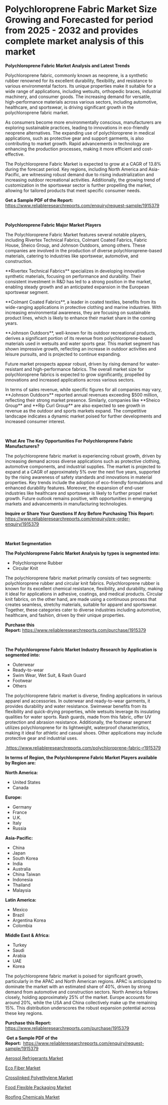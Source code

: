 <p><h1>Polychloroprene Fabric Market Size Growing and Forecasted for period from 2025 - 2032 and provides complete market analysis of this market</h1></p><p><strong>Polychloroprene Fabric Market Analysis and Latest Trends</strong></p>
<p><p>Polychloroprene fabric, commonly known as neoprene, is a synthetic rubber renowned for its excellent durability, flexibility, and resistance to various environmental factors. Its unique properties make it suitable for a wide range of applications, including wetsuits, orthopedic braces, industrial machinery, and consumer goods. The increasing demand for versatile, high-performance materials across various sectors, including automotive, healthcare, and sportswear, is driving significant growth in the polychloroprene fabric market.</p><p>As consumers become more environmentally conscious, manufacturers are exploring sustainable practices, leading to innovations in eco-friendly neoprene alternatives. The expanding use of polychloroprene in medical applications, such as protective gear and support garments, is also contributing to market growth. Rapid advancements in technology are enhancing the production processes, making it more efficient and cost-effective.</p><p>The Polychloroprene Fabric Market is expected to grow at a CAGR of 13.8% during the forecast period. Key regions, including North America and Asia-Pacific, are witnessing robust demand due to rising industrialization and increasing outdoor recreational activities. Additionally, the growing trend of customization in the sportswear sector is further propelling the market, allowing for tailored products that meet specific consumer needs.</p></p>
<p><strong>Get a Sample PDF of the Report:&nbsp;</strong> <a href="https://www.reliableresearchreports.com/enquiry/request-sample/1915379?utm_campaign=32&utm_medium=2&utm_source=Github&utm_content=ia&utm_term=01042025&utm_id=polychloroprene-fabric">https://www.reliableresearchreports.com/enquiry/request-sample/1915379</a></p>
<p>&nbsp;</p>
<p><strong>Polychloroprene Fabric Major Market Players</strong></p>
<p><p>The Polychloroprene Fabric Market features several notable players, including Rivertex Technical Fabrics, Colmant Coated Fabrics, Fabric House, Sheico Group, and Johnson Outdoors, among others. These companies are involved in the production of diverse polychloroprene-based materials, catering to industries like sportswear, automotive, and construction.</p><p>**Rivertex Technical Fabrics** specializes in developing innovative synthetic materials, focusing on performance and durability. Their consistent investment in R&D has led to a strong position in the market, enabling steady growth and an anticipated expansion in the European sportswear segment.</p><p>**Colmant Coated Fabrics**, a leader in coated textiles, benefits from its wide-ranging applications in protective clothing and marine industries. With increasing environmental awareness, they are focusing on sustainable product lines, which is likely to enhance their market share in the coming years.</p><p>**Johnson Outdoors**, well-known for its outdoor recreational products, derives a significant portion of its revenue from polychloroprene-based materials used in wetsuits and water sports gear. This market segment has shown impressive growth, reflecting an increase in outdoor activities and leisure pursuits, and is projected to continue expanding.</p><p>Future market prospects appear robust, driven by rising demand for water-resistant and high-performance fabrics. The overall market size for polychloroprene fabrics is expected to grow significantly, propelled by innovations and increased applications across various sectors.</p><p>In terms of sales revenue, while specific figures for all companies may vary, **Johnson Outdoors** reported annual revenues exceeding $500 million, reflecting their strong market presence. Similarly, companies like **Sheico Group** and **Rip Curl Group** are also expected to see growth in revenue as the outdoor and sports markets expand. The competitive landscape indicates a dynamic market poised for further developments and increased consumer interest.</p></p>
<p>&nbsp;</p>
<p><strong>What Are The Key Opportunities For Polychloroprene Fabric Manufacturers?</strong></p>
<p><p>The polychloroprene fabric market is experiencing robust growth, driven by increasing demand across diverse applications such as protective clothing, automotive components, and industrial supplies. The market is projected to expand at a CAGR of approximately 5% over the next five years, supported by the rising awareness of safety standards and innovations in material properties. Key trends include the adoption of eco-friendly formulations and enhanced durability features. Moreover, the expansion of end-user industries like healthcare and sportswear is likely to further propel market growth. Future outlook remains positive, with opportunities in emerging markets and advancements in manufacturing technologies.</p></p>
<p><strong>Inquire or Share Your Questions If Any Before Purchasing This Report:</strong> <a href="https://www.reliableresearchreports.com/enquiry/pre-order-enquiry/1915379?utm_campaign=32&utm_medium=2&utm_source=Github&utm_content=ia&utm_term=01042025&utm_id=polychloroprene-fabric">https://www.reliableresearchreports.com/enquiry/pre-order-enquiry/1915379</a></p>
<p>&nbsp;</p>
<p><strong>Market Segmentation</strong></p>
<p><strong>The Polychloroprene Fabric Market Analysis by types is segmented into:</strong></p>
<p><ul><li>Polychloroprene Rubber</li><li>Circular Knit</li></ul></p>
<p><p>The polychloroprene fabric market primarily consists of two segments: polychloroprene rubber and circular knit fabrics. Polychloroprene rubber is known for its excellent chemical resistance, flexibility, and durability, making it ideal for applications in adhesive, coatings, and medical products. Circular knit fabrics, on the other hand, are made using a continuous process that creates seamless, stretchy materials, suitable for apparel and sportswear. Together, these categories cater to diverse industries including automotive, healthcare, and fashion, driven by their unique properties.</p></p>
<p><strong>Purchase this Report:&nbsp;</strong><a href="https://www.reliableresearchreports.com/purchase/1915379?utm_campaign=32&utm_medium=2&utm_source=Github&utm_content=ia&utm_term=01042025&utm_id=polychloroprene-fabric">https://www.reliableresearchreports.com/purchase/1915379</a></p>
<p>&nbsp;</p>
<p><strong>The Polychloroprene Fabric Market Industry Research by Application is segmented into:</strong></p>
<p><ul><li>Outerwear</li><li>Ready-to-wear</li><li>Swim Wear, Wet Suit, & Rash Guard</li><li>Footwear</li><li>Others</li></ul></p>
<p><p>The polychloroprene fabric market is diverse, finding applications in various apparel and accessories. In outerwear and ready-to-wear garments, it provides durability and water resistance. Swimwear benefits from its flexibility and quick-drying properties, while wetsuits leverage its insulating qualities for water sports. Rash guards, made from this fabric, offer UV protection and abrasion resistance. Additionally, the footwear segment utilizes polychloroprene for its lightweight, waterproof characteristics, making it ideal for athletic and casual shoes. Other applications may include protective gear and industrial uses.</p></p>
<p><a href="https://www.reliableresearchreports.com/polychloroprene-fabric-r1915379?utm_campaign=32&utm_medium=2&utm_source=Github&utm_content=ia&utm_term=01042025&utm_id=polychloroprene-fabric">&nbsp;https://www.reliableresearchreports.com/polychloroprene-fabric-r1915379</a></p>
<p><strong>In terms of Region, the Polychloroprene Fabric Market Players available by Region are:</strong></p>
<p>
    <p> <strong> North America: </strong>
        <ul>
            <li>United States</li>
            <li>Canada</li>
        </ul>
        </p> 
    <p> <strong> Europe: </strong>
        <ul>
            <li>Germany</li>
            <li>France</li>
            <li>U.K.</li>
            <li>Italy</li>
            <li>Russia</li>
        </ul>
        </p> 
    <p> <strong> Asia-Pacific: </strong>
        <ul>
            <li>China</li>
            <li>Japan</li>
            <li>South Korea</li>
            <li>India</li>
            <li>Australia</li>
            <li>China Taiwan</li>
            <li>Indonesia</li>
            <li>Thailand</li>
            <li>Malaysia</li>
        </ul>
        </p> 
    <p> <strong> Latin America: </strong>
        <ul>
            <li>Mexico</li>
            <li>Brazil</li>
            <li>Argentina Korea</li>
            <li>Colombia</li>
        </ul>
        </p> 
    <p> <strong> Middle East & Africa: </strong>
        <ul>
            <li>Turkey</li>
            <li>Saudi</li>
            <li>Arabia</li>
            <li>UAE</li>
            <li>Korea</li>
        </ul>
    </p>
    </p>
<p><p>The polychloroprene fabric market is poised for significant growth, particularly in the APAC and North American regions. APAC is anticipated to dominate the market with an estimated share of 40%, driven by strong demand from automotive and construction sectors. North America follows closely, holding approximately 25% of the market. Europe accounts for around 20%, while the USA and China collectively make up the remaining 15%. This distribution underscores the robust expansion potential across these key regions.</p></p>
<p><strong>Purchase this Report: </strong><a href="https://www.reliableresearchreports.com/purchase/1915379?utm_campaign=32&utm_medium=2&utm_source=Github&utm_content=ia&utm_term=01042025&utm_id=polychloroprene-fabric">https://www.reliableresearchreports.com/purchase/1915379</a></p>
<p>&nbsp;<strong>Get a Sample PDF of the Report:&nbsp;&nbsp;</strong><a href="https://www.reliableresearchreports.com/enquiry/request-sample/1915379?utm_campaign=32&utm_medium=2&utm_source=Github&utm_content=ia&utm_term=01042025&utm_id=polychloroprene-fabric">https://www.reliableresearchreports.com/enquiry/request-sample/1915379</a></p>
<p><strong></strong></p>
<p><p><a href="https://github.com/rocicbenton/Market-Research-Report-List-1/blob/main/aerosol-refrigerants-market.md?utm_campaign=32&utm_medium=2&utm_source=Github&utm_content=ia&utm_term=01042025&utm_id=polychloroprene-fabric">Aerosol Refrigerants Market</a></p><p><a href="https://github.com/filinjaic7/Market-Research-Report-List-1/blob/main/eco-fiber-market.md?utm_campaign=32&utm_medium=2&utm_source=Github&utm_content=ia&utm_term=01042025&utm_id=polychloroprene-fabric">Eco Fiber Market</a></p><p><a href="https://github.com/ishikodehira/Market-Research-Report-List-1/blob/main/crosslinked-polyethylene-market.md?utm_campaign=32&utm_medium=2&utm_source=Github&utm_content=ia&utm_term=01042025&utm_id=polychloroprene-fabric">Crosslinked Polyethylene Market</a></p><p><a href="https://github.com/tahjaylestro/Market-Research-Report-List-1/blob/main/food-flexible-packaging-market.md?utm_campaign=32&utm_medium=2&utm_source=Github&utm_content=ia&utm_term=01042025&utm_id=polychloroprene-fabric">Food Flexible Packaging Market</a></p><p><a href="https://github.com/klenaestien23/Market-Research-Report-List-1/blob/main/roofing-chemicals-market.md?utm_campaign=32&utm_medium=2&utm_source=Github&utm_content=ia&utm_term=01042025&utm_id=polychloroprene-fabric">Roofing Chemicals Market</a></p></p>